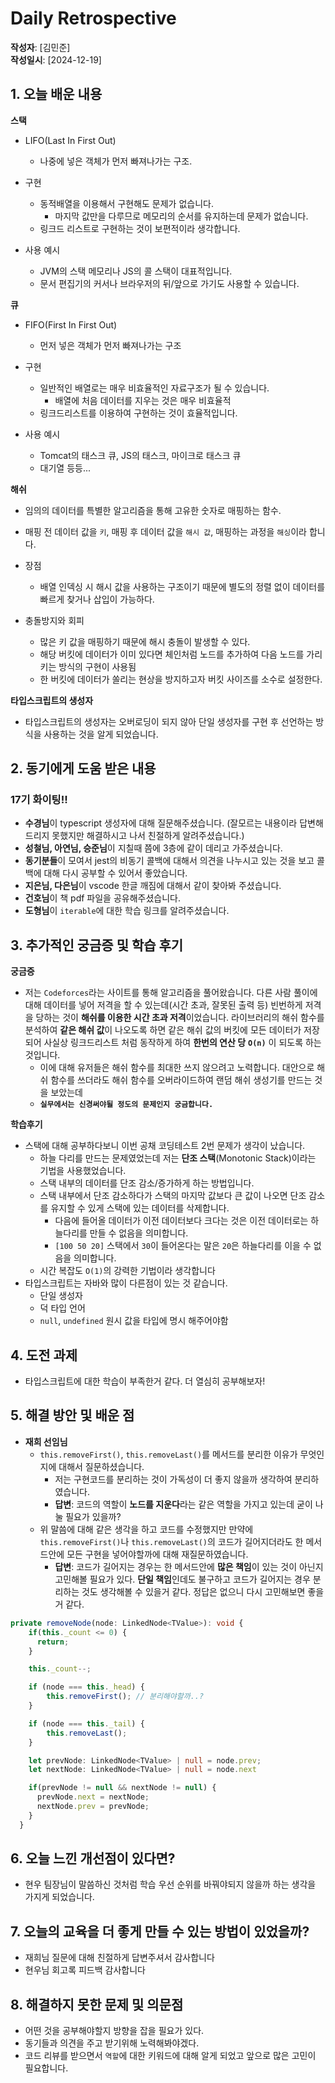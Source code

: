 # Daily Retrospective

**작성자**: [김민준]  
**작성일시**: [2024-12-19]

## 1. 오늘 배운 내용

**스택**
- LIFO(Last In First Out)
    - 나중에 넣은 객체가 먼저 빠져나가는 구조.

- 구현
    - 동적배열을 이용해서 구현해도 문제가 없습니다.
        - 마지막 값만을 다루므로 메모리의 순서를 유지하는데 문제가 없습니다.
    - 링크드 리스트로 구현하는 것이 보편적이라 생각합니다.

- 사용 예시
    - JVM의 스택 메모리나 JS의 콜 스택이 대표적입니다.
    - 문서 편집기의 커서나 브라우저의 뒤/앞으로 가기도 사용할 수 있습니다.

**큐**
- FIFO(First In First Out)
    - 먼저 넣은 객체가 먼저 빠져나가는 구조

- 구현
    - 일반적인 배열로는 매우 비효율적인 자료구조가 될 수 있습니다.
        - 배열에 처음 데이터를 지우는 것은 매우 비효율적
    - 링크드리스트를 이용하여 구현하는 것이 효율적입니다.

- 사용 예시
    - Tomcat의 태스크 큐, JS의 태스크, 마이크로 태스크 큐
    - 대기열 등등...

**해쉬**
- 임의의 데이터를 특별한 알고리즘을 통해 고유한 숫자로 매핑하는 함수.
- 매핑 전 데이터 값을 `키`, 매핑 후 데이터 값을 `해시 값`, 매핑하는 과정을 `해싱`이라 합니다.

- 장점
    - 배열 인덱싱 시 해시 값을 사용하는 구조이기 때문에 별도의 정렬 없이 데이터를 빠르게 찾거나 삽입이 가능하다.

- 충돌방지와 회피
    - 많은 키 값을 매핑하기 때문에 해시 충돌이 발생할 수 있다.
    - 해당 버킷에 데이터가 이미 있다면 체인처럼 노드를 추가하여 다음 노드를 가리키는 방식의 구현이 사용됨
    - 한 버킷에 데이터가 쏠리는 현상을 방지하고자 버킷 사이즈를 소수로 설정한다.

**타입스크립트의 생성자**
- 타입스크립트의 생성자는 오버로딩이 되지 않아 단일 생성자를 구현 후 선언하는 방식을 사용하는 것을 알게 되었습니다.

## 2. 동기에게 도움 받은 내용

### 17기 화이팅!!

- **수경님**이 typescript 생성자에 대해 질문해주셨습니다. (잘모르는 내용이라 답변해드리지 못했지만 해결하시고 나서 친절하게 알려주셨습니다.)
- **성철님, 아연님, 승준님**이 지칠때 쯤에 3층에 같이 데리고 가주셨습니다.
- **동기분들**이 모여서 jest의 비동기 콜백에 대해서 의견을 나누시고 있는 것을 보고 콜백에 대해 다시 공부할 수 있어서 좋았습니다.
- **지은님, 다은님**이 vscode 한글 깨짐에 대해서 같이 찾아봐 주셨습니다.
- **건호님**이 책 pdf 파일을 공유해주셨습니다.
- **도형님**이 `iterable`에 대한 학습 링크를 알려주셨습니다.


## 3. 추가적인 궁금증 및 학습 후기

**궁금증**
- 저는 `Codeforces`라는 사이트를 통해 알고리즘을 풀어왔습니다. 다른 사람 풀이에 대해 데이터를 넣어 저격을 할 수 있는데(시간 초과, 잘못된 출력 등) 빈번하게 저격을 당하는 것이 **해쉬를 이용한 시간 초과 저격**이었습니다. 라이브러리의 해쉬 함수를 분석하여 **같은 해쉬 값**이 나오도록 하면 같은 해쉬 값의 버킷에 모든 데이터가 저장되어 사실상 링크드리스트 처럼 동작하게 하여 **한번의 연산 당** **`O(n)`** 이 되도록 하는 것입니다.
    - 이에 대해 유저들은 해쉬 함수를 최대한 쓰지 않으려고 노력합니다. 대안으로 해쉬 함수를 쓰더라도 해쉬 함수를 오버라이드하여 랜덤 해쉬 생성기를 만드는 것을 보았는데
    - **`실무에서는 신경써야될 정도의 문제인지 궁금합니다.`** 

**학습후기**
- 스택에 대해 공부하다보니 이번 공채 코딩테스트 2번 문제가 생각이 났습니다.
    - 하늘 다리를 만드는 문제였었는데 저는 **단조 스택**(Monotonic Stack)이라는 기법을 사용했었습니다.
    - 스택 내부의 데이터를 단조 감소/증가하게 하는 방법입니다.
    - 스택 내부에서 단조 감소하다가 스택의 마지막 값보다 큰 값이 나오면 단조 감소를 유지할 수 있게 스택에 있는 데이터를 삭제합니다.
        - 다음에 들어올 데이터가 이전 데이터보다 크다는 것은 이전 데이터로는 하늘다리를 만들 수 없음을 의미합니다.
        - `[100 50 20]` 스택에서 `30`이 들어온다는 말은 `20`은 하늘다리를 이을 수 없음을 의미합니다.
    - 시간 복잡도 `O(1)`의 강력한 기법이라 생각합니다
- 타입스크립트는 자바와 많이 다른점이 있는 것 같습니다. 
    - 단일 생성자
    - 덕 타입 언어
    - `null`, `undefined` 원시 값을 타입에 명시 해주어야함

## 4. 도전 과제

- 타입스크립트에 대한 학습이 부족한거 같다. 더 열심히 공부해보자!

## 5. 해결 방안 및 배운 점

- **재희 선임님**
    - `this.removeFirst()`, `this.removeLast()`를 메서드를 분리한 이유가 무엇인지에 대해서 질문하셨습니다.
        - 저는 구현코드를 분리하는 것이 가독성이 더 좋지 않을까 생각하여 분리하였습니다.
        - **답변**: 코드의 역할이 **노드를 지운다**라는 같은 역할을 가지고 있는데 굳이 나눌 필요가 있을까?
    - 위 말씀에 대해 같은 생각을 하고 코드를 수정했지만 만약에 `this.removeFirst()`나 `this.removeLast()`의 코드가 길어지더라도 한 메서드안에 모든 구현을 넣어야할까에 대해 재질문하였습니다.
        - **답변**: 코드가 길어지는 경우는 한 메서드안에 **많은 책임**이 있는 것이 아닌지 고민해볼 필요가 있다. **단일 책임**인데도 불구하고 코드가 길어지는 경우 분리하는 것도 생각해볼 수 있을거 같다. 정답은 없으니 다시 고민해보면 좋을거 같다. 
```typescript
private removeNode(node: LinkedNode<TValue>): void {
    if(this._count <= 0) {
      return;
    }

    this._count--;

    if (node === this._head) {
        this.removeFirst(); // 분리해야할까..?
    }

    if (node === this._tail) {
        this.removeLast();
    }

    let prevNode: LinkedNode<TValue> | null = node.prev;
    let nextNode: LinkedNode<TValue> | null = node.next

    if(prevNode != null && nextNode != null) {
      prevNode.next = nextNode;
      nextNode.prev = prevNode;
    }
  }
```

## 6. 오늘 느낀 개선점이 있다면?

- 현우 팀장님이 말씀하신 것처럼 학습 우선 순위를 바꿔야되지 않을까 하는 생각을 가지게 되었습니다. 

## 7. 오늘의 교육을 더 좋게 만들 수 있는 방법이 있었을까?

- 재희님 질문에 대해 친절하게 답변주셔서 감사합니다
- 현우님 회고록 피드백 감사합니다

## 8. 해결하지 못한 문제 및 의문점

- 어떤 것을 공부해야할지 방향을 잡을 필요가 있다.
- 동기들과 의견을 주고 받기위해 노력해봐야겠다.
- 코드 리뷰를 받으면서 `역할`에 대한 키워드에 대해 알게 되었고 앞으로 많은 고민이 필요합니다.